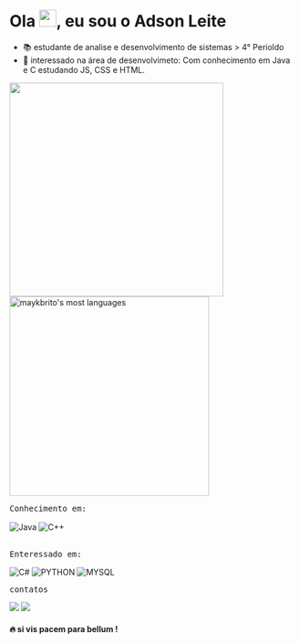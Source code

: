  <h1 align="left">Ola <img src="https://web.archive.org/web/20221020035219/https://raw.githubusercontent.com/kaueMarques/kaueMarques/master/hi.gif" height="30px">, eu sou o Adson Leite</h1>

- 📚 estudante de analise e desenvolvimento de sistemas > 4° Perioldo 
- 🚀 interessado na área de desenvolvimeto: Com conhecimento em Java e C estudando JS, CSS e HTML. 

<div align="left">
<img width="375em" src="https://github-readme-stats.vercel.app/api?username=adson-fl&show_icons=false&theme=dracula&_all_commits=true&count_private=true"/>
<img width="350em" src="https://github-readme-stats.vercel.app/api/top-langs/?username=adson-fl&layout=compact&theme_icons=true&theme=dracula"alt="maykbrito's most 
languages"/>
</div>

<kbd>Conhecimento em:</kbd>
<div style="display: inline_blok">
<img align="center" alt="Java" src="https://img.shields.io/badge/Java-ED8B00?style=for-the-badge&logo=java&logoColor=white" />
<img align="center" alt="C++" src="https://img.shields.io/badge/C%2B%2B-00599C?style=for-the-badge&logo=c%2B%2B&logoColor=white" />
</div>
<br>

<kbd>Enteressado em:</kbd>
<div style="display: inline">
 <img align="center" alt="C#" src="https://img.shields.io/badge/C%23-239120?style=for-the-badge&logo=c-sharp&logoColor=whit" />
<img align="center" alt="PYTHON" src="https://img.shields.io/badge/Python-14354C?style=for-the-badge&logo=python&logoColor=white" />
<img align="center" alt="MYSQL" src="https://img.shields.io/badge/MySQL-00000F?style=for-the-badge&logo=mysql&logoColor=white" />
</div>

<br/>

<kbd>contatos</kbd>

<div>
  <a href = "mailto:adsonferreira585@gmail.com"><img src="https://img.shields.io/badge/Gmail-D14836?style=for-the-badge&logo=gmail&logoColor=white" target="_blank"></a>
  <a href="https://www.linkedin.com/in/adson-leite2301/" target="_blank"><img src="https://img.shields.io/badge/-LinkedIn-%230077B5?style=for-the-badge&logo=linkedin&logoColor=white" target="_blank"></a>


  #### 🔥  si vis pacem para bellum !
